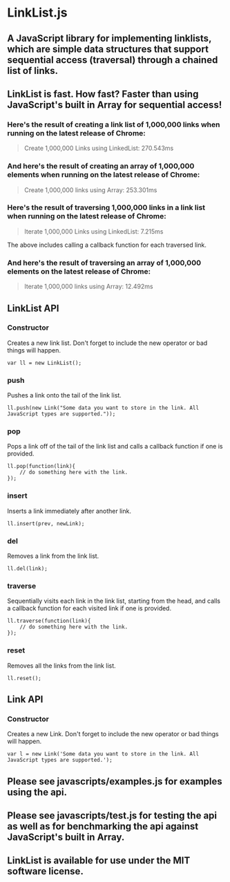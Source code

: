 # LinkList.js

## A JavaScript library for implementing linklists, which are simple data structures that support sequential access (traversal) through a chained list of links.

## LinkList is fast. How fast? Faster than using JavaScript's built in Array for sequential access!

### Here's the result of creating a link list of 1,000,000 links when running on the latest release of Chrome:

> Create 1,000,000 Links using LinkedList: 270.543ms

### And here's the result of creating an array of 1,000,000 elements when running on the latest release of Chrome:

> Create 1,000,000 links using Array: 253.301ms

### Here's the result of traversing 1,000,000 links in a link list when running on the latest release of Chrome:

> Iterate 1,000,000 Links using LinkedList: 7.215ms

The above includes calling a callback function for each traversed link.

### And here's the result of traversing an array of 1,000,000 elements on the latest release of Chrome:

> Iterate 1,000,000 links using Array: 12.492ms

## LinkList API

### Constructor
Creates a new link list. Don't forget to include the new operator or bad things will happen.

    var ll = new LinkList();

### push
Pushes a link onto the tail of the link list.

    ll.push(new Link("Some data you want to store in the link. All JavaScript types are supported."));

### pop
Pops a link off of the tail of the link list and calls a callback function if one is provided.

    ll.pop(function(link){
        // do something here with the link.
    });

### insert
Inserts a link immediately after another link.

    ll.insert(prev, newLink);

### del
Removes a link from the link list.

    ll.del(link);

### traverse
Sequentially visits each link in the link list, starting from the head, and calls a callback function for each visited link if one is provided.

    ll.traverse(function(link){
        // do something here with the link.
    });

### reset
Removes all the links from the link list.

    ll.reset();

## Link API

### Constructor
Creates a new Link. Don't forget to include the new operator or bad things will happen.

    var l = new Link('Some data you want to store in the link. All JavaScript types are supported.');

## Please see javascripts/examples.js for examples using the api.

## Please see javascripts/test.js for testing the api as well as for benchmarking the api against JavaScript's built in Array.

## LinkList is available for use under the MIT software license.
